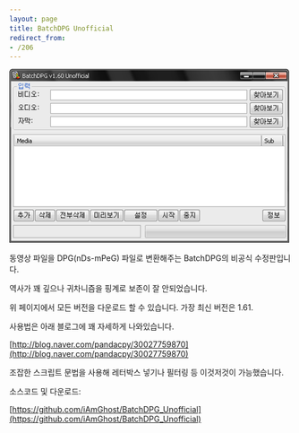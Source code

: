 ```yaml
---
layout: page
title: BatchDPG Unofficial
redirect_from:
- /206
---
```


![image](./images/batchdpg_unofficial.png)

동영상 파일을 DPG(nDs-mPeG) 파일로 변환해주는 BatchDPG의 비공식 수정판입니다.

역사가 꽤 깊으나 귀차니즘을 핑계로 보존이 잘 안되었습니다.

위 페이지에서 모든 버전을 다운로드 할 수 있습니다. 가장 최신 버전은 1.61.

사용법은 아래 블로그에 꽤 자세하게 나와있습니다.

[http://blog.naver.com/pandacpy/30027759870](http://blog.naver.com/pandacpy/30027759870)

조잡한 스크립트 문법을 사용해 레터박스 넣기나 필터링 등 이것저것이 가능했습니다.

소스코드 및 다운로드:

[https://github.com/iAmGhost/BatchDPG_Unofficial](https://github.com/iAmGhost/BatchDPG_Unofficial)
